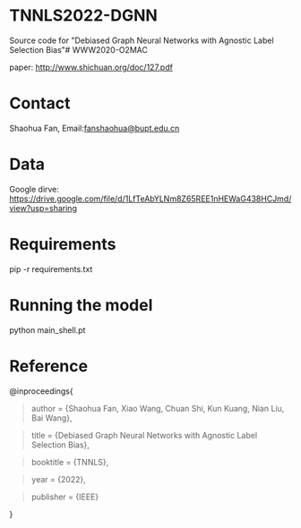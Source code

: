 # TNNLS2022-DGNN
Source code for "Debiased Graph Neural Networks with Agnostic Label Selection Bias"# WWW2020-O2MAC

paper: http://www.shichuan.org/doc/127.pdf

# Contact
Shaohua Fan, Email:fanshaohua@bupt.edu.cn


# Data

Google dirve: https://drive.google.com/file/d/1LfTeAbYLNm8Z65REE1nHEWaG438HCJmd/view?usp=sharing
# Requirements
pip -r requirements.txt

# Running the model
python main_shell.pt


# Reference
@inproceedings{

> author = {Shaohua Fan, Xiao Wang, Chuan Shi, Kun Kuang, Nian Liu, Bai Wang},
 
> title = {Debiased Graph Neural Networks with Agnostic Label Selection Bias},
 
> booktitle = {TNNLS},

> year = {2022}, 

> publisher = {IEEE}
 
}
